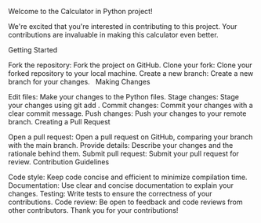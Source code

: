 Welcome to the Calculator in Python project!

We're excited that you're interested in contributing to this project. Your contributions are invaluable in making this calculator even better.

Getting Started

Fork the repository: Fork the project on GitHub.
Clone your fork: Clone your forked repository to your local machine.
Create a new branch: Create a new branch for your changes.   
Making Changes

Edit files: Make your changes to the Python files.
Stage changes: Stage your changes using git add <filename>.
Commit changes: Commit your changes with a clear commit message.
Push changes: Push your changes to your remote branch.
Creating a Pull Request

Open a pull request: Open a pull request on GitHub, comparing your branch with the main branch.
Provide details: Describe your changes and the rationale behind them.
Submit pull request: Submit your pull request for review.
Contribution Guidelines

Code style: Keep code concise and efficient to minimize compilation time.
Documentation: Use clear and concise documentation to explain your changes.
Testing: Write tests to ensure the correctness of your contributions.
Code review: Be open to feedback and code reviews from other contributors.
Thank you for your contributions!